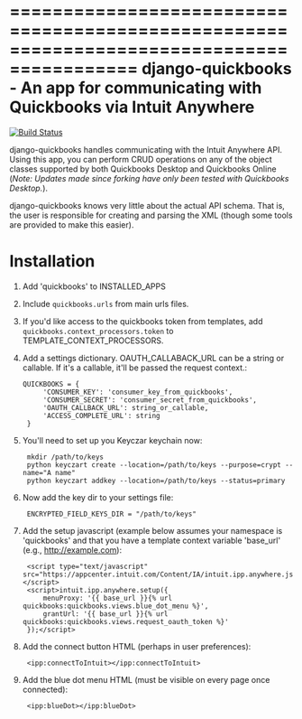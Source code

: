 
==========================================================================================
django-quickbooks - An app for communicating with Quickbooks via Intuit Anywhere
==========================================================================================

[![Build Status](https://travis-ci.org/grue/django-quickbooks.png)](https://travis-ci.org/grue/django-quickbooks)

django-quickbooks handles communicating with the Intuit Anywhere API. Using
this app, you can perform CRUD operations on any of the object classes
supported by both Quickbooks Desktop and Quickbooks Online (*Note: Updates made
since forking have only been tested with Quickbooks Desktop.*).

django-quickbooks knows very little about the actual API schema. That is, the
user is responsible for creating and parsing the XML (though some tools are
provided to make this easier).

Installation
============

1. Add 'quickbooks' to INSTALLED_APPS
2. Include ``quickbooks.urls`` from main urls files.
3. If you'd like access to the quickbooks token from templates, add
   ``quickbooks.context_processors.token`` to TEMPLATE_CONTEXT_PROCESSORS.
4. Add a settings dictionary. OAUTH_CALLABACK_URL can be a string or
   callable. If it's a callable, it'll be passed the request context.:

       QUICKBOOKS = {
            'CONSUMER_KEY': 'consumer_key_from_quickbooks',
            'CONSUMER_SECRET': 'consumer_secret_from_quickbooks',
            'OAUTH_CALLBACK_URL': string_or_callable,
            'ACCESS_COMPLETE_URL': string
        }

5. You'll need to set up you Keyczar keychain now:
   
        mkdir /path/to/keys
        python keyczart create --location=/path/to/keys --purpose=crypt --name="A name"
        python keyczart addkey --location=/path/to/keys --status=primary

6. Now add the key dir to your settings file:  

        ENCRYPTED_FIELD_KEYS_DIR = "/path/to/keys"

7. Add the setup javascript (example below assumes your namespace is
   'quickbooks' and that you have a template context variable 'base_url' (e.g.,
   http://example.com):

        <script type="text/javascript" src="https://appcenter.intuit.com/Content/IA/intuit.ipp.anywhere.js"></script>
        <script>intuit.ipp.anywhere.setup({
            menuProxy: '{{ base_url }}{% url quickbooks:quickbooks.views.blue_dot_menu %}',
            grantUrl: '{{ base_url }}{% url quickbooks:quickbooks.views.request_oauth_token %}'
        });</script>

9. Add the connect button HTML (perhaps in user preferences):

        <ipp:connectToIntuit></ipp:connectToIntuit>

8. Add the blue dot menu HTML (must be visible on every page once connected):

        <ipp:blueDot></ipp:blueDot>
